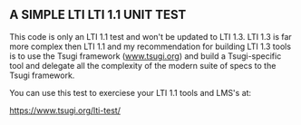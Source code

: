 
A SIMPLE LTI LTI 1.1 UNIT TEST
------------------------------

This code is only an LTI 1.1 test and won't be updated to LTI 1.3.   LTI 1.3 is far more
complex then LTI 1.1 and my recommendation for building LTI 1.3 tools is to use the Tsugi
framework (www.tsugi.org) and build a Tsugi-specific tool and delegate all the complexity
of the modern suite of specs to the Tsugi framework.

You can use this test to exerciese your LTI 1.1 tools and LMS's at:

https://www.tsugi.org/lti-test/
